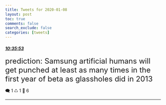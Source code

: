 ```yaml
---
title: Tweets for 2020-01-08
layout: post
toc: true
comments: false
search_exclude: false
categories: [tweets]
---
```



#### <a href = "https://twitter.com/deepfates/status/1214963953027047424">*10:35:53*</a>

<font size="5">prediction: Samsung artificial humans will get punched at least as many times in the first year of beta as glassholes did in 2013</font>



🗨️ 1 ♺ 1 🤍  6   

---
    
            

